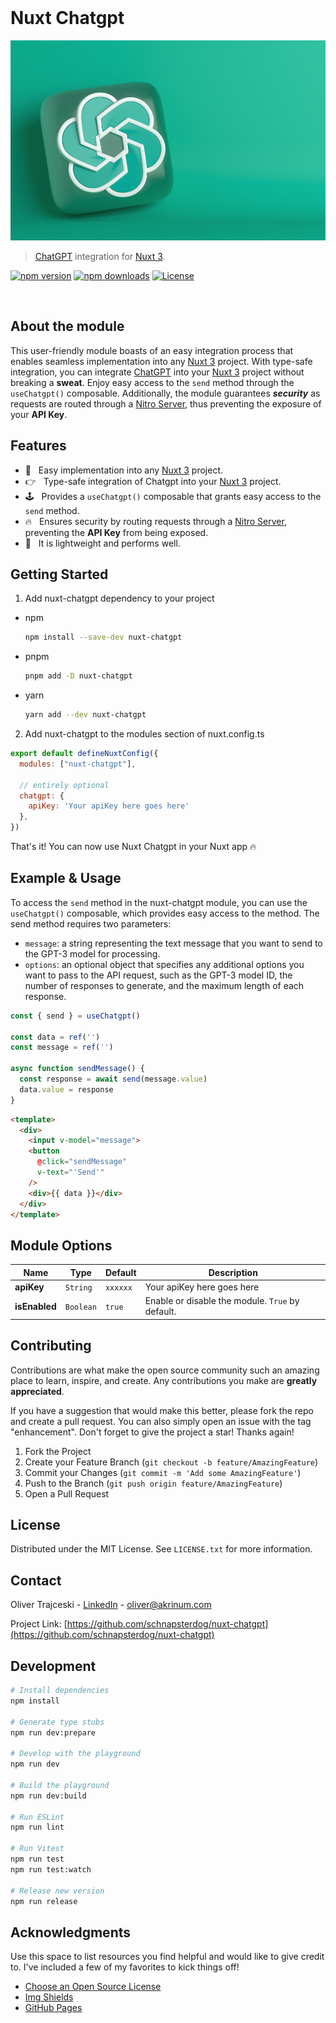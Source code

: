 <!-- PROJECT LOGO -->
<br />
<div>
  <h1>Nuxt Chatgpt</h3>
  <img src="images/chatgpt-logo.png" alt="Logo">

  > [ChatGPT](https://openai.com/) integration for [Nuxt 3](https://nuxt.com).

  [![npm version][npm-version-src]][npm-version-href]
  [![npm downloads][npm-downloads-src]][npm-downloads-href]
  [![License][license-src]][license-href]
</div>
<br />

## About the module

This user-friendly module boasts of an easy integration process that enables seamless implementation into any [Nuxt 3](https://nuxt.com) project. With type-safe integration, you can integrate [ChatGPT](https://openai.com/) into your [Nuxt 3](https://nuxt.com) project without breaking a <b>sweat</b>. Enjoy easy access to the `send` method through the `useChatgpt()` composable. Additionally, the module guarantees <b><i>security</i></b> as requests are routed through a [Nitro Server](https://nuxt.com/docs/guide/concepts/server-engine), thus preventing the exposure of your <b>API Key</b>.

## Features

- 💪 &nbsp; Easy implementation into any [Nuxt 3](https://nuxt.com) project.
- 👉 &nbsp; Type-safe integration of Chatgpt into your [Nuxt 3](https://nuxt.com) project.
- 🕹️ &nbsp; Provides a `useChatgpt()` composable that grants easy access to the `send` method.
- 🔥 &nbsp; Ensures security by routing requests through a [Nitro Server](https://nuxt.com/docs/guide/concepts/server-engine), preventing the <b>API Key</b> from being exposed.
- 🧱 &nbsp; It is lightweight and performs well.

## Getting Started

1. Add nuxt-chatgpt dependency to your project
* npm
  ```sh
  npm install --save-dev nuxt-chatgpt
  ```
* pnpm
  ```sh
  pnpm add -D nuxt-chatgpt
  ```
* yarn
  ```sh
  yarn add --dev nuxt-chatgpt
  ```
2. Add nuxt-chatgpt to the modules section of nuxt.config.ts

```js
export default defineNuxtConfig({
  modules: ["nuxt-chatgpt"],

  // entirely optional
  chatgpt: {
    apiKey: 'Your apiKey here goes here'
  },
})
```
That's it! You can now use Nuxt Chatgpt in your Nuxt app 🔥

## Example & Usage

To access the `send` method in the nuxt-chatgpt module, you can use the `useChatgpt()` composable, which provides easy access to the method. The send method requires two parameters:

- `message`: a string representing the text message that you want to send to the GPT-3 model for processing.
- `options`: an optional object that specifies any additional options you want to pass to the API request, such as the GPT-3 model ID, the number of responses to generate, and the maximum length of each response.

```js
const { send } = useChatgpt()

const data = ref('')
const message = ref('')

async function sendMessage() {
  const response = await send(message.value)
  data.value = response
}

```

```html
<template>
  <div>
    <input v-model="message">
    <button
      @click="sendMessage"
      v-text="'Send'"
    />
    <div>{{ data }}</div>
  </div>
</template>
```

## Module Options

| Name | Type | Default | Description |
|--|--|--|--|
|**apiKey**|`String`|`xxxxxx`|Your apiKey here goes here
|**isEnabled**|`Boolean`|`true`| Enable or disable the module. `True` by default.

<!-- CONTRIBUTING -->
## Contributing

Contributions are what make the open source community such an amazing place to learn, inspire, and create. Any contributions you make are **greatly appreciated**.

If you have a suggestion that would make this better, please fork the repo and create a pull request. You can also simply open an issue with the tag "enhancement".
Don't forget to give the project a star! Thanks again!

1. Fork the Project
2. Create your Feature Branch (`git checkout -b feature/AmazingFeature`)
3. Commit your Changes (`git commit -m 'Add some AmazingFeature'`)
4. Push to the Branch (`git push origin feature/AmazingFeature`)
5. Open a Pull Request


<!-- LICENSE -->
## License

Distributed under the MIT License. See `LICENSE.txt` for more information.

<!-- CONTACT -->
## Contact

Oliver Trajceski - [LinkedIn](https://mk.linkedin.com/in/oliver-trajceski-8a28b070) - oliver@akrinum.com

Project Link: [https://github.com/schnapsterdog/nuxt-chatgpt](https://github.com/schnapsterdog/nuxt-chatgpt)

## Development

```bash
# Install dependencies
npm install

# Generate type stubs
npm run dev:prepare

# Develop with the playground
npm run dev

# Build the playground
npm run dev:build

# Run ESLint
npm run lint

# Run Vitest
npm run test
npm run test:watch

# Release new version
npm run release
```


<!-- ACKNOWLEDGMENTS -->
## Acknowledgments

Use this space to list resources you find helpful and would like to give credit to. I've included a few of my favorites to kick things off!

* [Choose an Open Source License](https://choosealicense.com)
* [Img Shields](https://shields.io)
* [GitHub Pages](https://pages.github.com)

<!-- MARKDOWN LINKS & IMAGES -->
<!-- https://www.markdownguide.org/basic-syntax/#reference-style-links -->
[contributors-shield]: https://img.shields.io/github/contributors/schnapsterdog/nuxt-chatgpt.svg?style=for-the-badge
[contributors-url]: https://github.com/schnapsterdog/nuxt-chatgpt/graphs/contributors
[downloads-shield]: https://img.shields.io/npm/dw/nuxt-chatgpt.svg?style=for-the-badge
[downloads-url]: https://www.npmjs.com/package/nuxt-chatgpt
[stars-shield]: https://img.shields.io/github/stars/nuxt-chatgpt.svg?style=for-the-badge
[stars-url]: https://github.com/schnapsterdog/nuxt-chatgpt/stargazers
[issues-shield]: https://img.shields.io/github/issues/schnapsterdog/nuxt-chatgpt.svg?style=for-the-badge
[issues-url]: https://github.com/schnapsterdog/nuxt-chatgpt/issues
[license-shield]: https://img.shields.io/github/license/schnapsterdog/nuxt-chatgpt.svg?style=for-the-badge
[license-url]: https://github.com/schnapsterdog/nuxt-chatgpt/blob/master/LICENSE.txt
[linkedin-shield]: https://img.shields.io/badge/-LinkedIn-black.svg?style=for-the-badge&logo=linkedin&colorB=555
[linkedin-url]: https://mk.linkedin.com/in/oliver-trajceski-8a28b070
[Vue.js]: https://img.shields.io/badge/Vue.js-35495E?style=for-the-badge&logo=vuedotjs&logoColor=4FC08D
[Vue-url]: https://vuejs.org/

[npm-version-src]: https://img.shields.io/npm/v/nuxt-chatgpt/latest.svg?style=flat&colorA=18181B&colorB=28CF8D
[npm-version-href]: https://npmjs.com/package/nuxt-chatgpt
[npm-downloads-src]: https://img.shields.io/npm/dm/nuxt-chatgpt.svg?style=flat&colorA=18181B&colorB=28CF8D
[npm-downloads-href]: https://npmjs.com/package/nuxt-chatgpt
[license-src]: https://img.shields.io/npm/l/nuxt-chatgpt.svg?style=flat&colorA=18181B&colorB=28CF8D
[license-href]: https://npmjs.com/package/nuxt-chatgpt